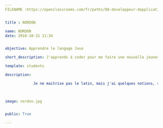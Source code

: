 ```yaml
---
FILENAME :https://openclassrooms.com/fr/paths/88-developpeur-dapplication-java/georgesnordon


title : NORDON

name: NORDON
date: 2018-10-31 11:34


objective: Apprendre le langage Java

short_description: J'apprends à coder pour me faire une nouvelle jeunesse, je retournerai environ 40 ans en arrière.

template: students

description:

             Je ne maitrise pas le latin, mais j'ai quelques notions, sans doute peu utiles en Java. Mai qui peuvent toujours servir dans           d'autres circonstances : Morituri te salutant. Quo vadis ? Errare humanum est sed perseverare diabolicum. But probably more               useful when it comes to learning Java, I can read and write English rather well. But I admit I have no credit for that because           my mother and her family are English from Western Super Mare and from Derby. Ich kann auch ein wenig deutsch sprechen, nur               nicht so gut. Aber am besten natürlich möchte ich Java lernen and flüssig sprechen können.
   
 

image: nordon.jpg


public: True

---
```



